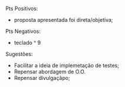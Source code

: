 Pts Positivos: 
- proposta apresentada foi direta/objetiva;


Pts Negativos:
- teclado ^ 9


Sugestões: 
- Facilitar a ideia de implemetação de testes;
- Repensar abordagem de O.O.
- Repensar divulgaçãpo;
